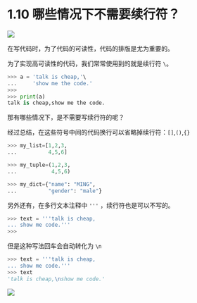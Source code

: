 # 1.10 哪些情况下不需要续行符？
![](http://image.iswbm.com/20200804124133.png)

在写代码时，为了代码的可读性，代码的排版是尤为重要的。

为了实现高可读性的代码，我们常常使用到的就是续行符 `\`。

```python
>>> a = 'talk is cheap,'\
...     'show me the code.'
>>>
>>> print(a)
talk is cheap,show me the code.
```

那有哪些情况下，是不需要写续行符的呢？

经过总结，在这些符号中间的代码换行可以省略掉续行符：`[]`,`()`,`{}`

```python
>>> my_list=[1,2,3,
...          4,5,6]

>>> my_tuple=(1,2,3,
...           4,5,6)

>>> my_dict={"name": "MING",
...          "gender": "male"}
```

另外还有，在多行文本注释中  `'''` ，续行符也是可以不写的。

```python
>>> text = '''talk is cheap,
... show me code.'''
>>>
```

但是这种写法回车会自动转化为 `\n`

```python
>>> text = '''talk is cheap,
... show me code.'''
>>> text
'talk is cheap,\nshow me code.'
```



![](http://image.iswbm.com/20200607174235.png)
